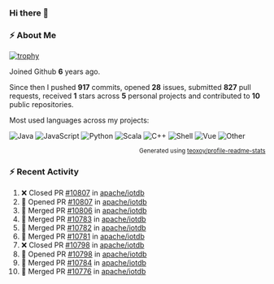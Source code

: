### Hi there 👋

### :zap: About Me

[![trophy](https://github-profile-trophy.vercel.app/?username=HTHou&theme=onedark)](https://github.com/ryo-ma/github-profile-trophy)
   
Joined Github **6** years ago.

Since then I pushed **917** commits, opened **28** issues, submitted **827** pull requests, received **1** stars across **5** personal projects and contributed to **10** public repositories.

Most used languages across my projects:

![Java](https://img.shields.io/static/v1?style=flat-square&label=%E2%A0%80&color=555&labelColor=%23b07219&message=Java%EF%B8%B194.4%25)
![JavaScript](https://img.shields.io/static/v1?style=flat-square&label=%E2%A0%80&color=555&labelColor=%23f1e05a&message=JavaScript%EF%B8%B11.4%25)
![Python](https://img.shields.io/static/v1?style=flat-square&label=%E2%A0%80&color=555&labelColor=%233572A5&message=Python%EF%B8%B10.7%25)
![Scala](https://img.shields.io/static/v1?style=flat-square&label=%E2%A0%80&color=555&labelColor=%23c22d40&message=Scala%EF%B8%B10.6%25)
![C++](https://img.shields.io/static/v1?style=flat-square&label=%E2%A0%80&color=555&labelColor=%23f34b7d&message=C%2B%2B%EF%B8%B10.6%25)
![Shell](https://img.shields.io/static/v1?style=flat-square&label=%E2%A0%80&color=555&labelColor=%2389e051&message=Shell%EF%B8%B10.4%25)
![Vue](https://img.shields.io/static/v1?style=flat-square&label=%E2%A0%80&color=555&labelColor=%2341b883&message=Vue%EF%B8%B10.3%25)
![Other](https://img.shields.io/static/v1?style=flat-square&label=%E2%A0%80&color=555&labelColor=%23ededed&message=Other%EF%B8%B11.2%25)

<p align="right"><sub>Generated using <a href="https://github.com/marketplace/actions/profile-readme-stats">teoxoy/profile-readme-stats</a></sub></p>


<!--![](https://github.com/HTHou/HTHou/blob/output/github-contribution-grid-snake.svg)-->

<!--![Haonan Hou's github stats](https://github-readme-stats.vercel.app/api?username=HTHou&count_private=true&show_icons=true&theme=onedark)-->

<!--![Haonan Hou's wakatime stats](https://github-readme-stats.vercel.app/api/wakatime?username=HTHou&layout=compact&theme=onedark)-->

<!--![Top Langs](https://github-readme-stats.vercel.app/api/top-langs/?username=HTHou&theme=onedark&layout=compact)-->

### :zap: Recent Activity
<!--START_SECTION:activity-->
1. ❌ Closed PR [#10807](https://github.com/apache/iotdb/pull/10807) in [apache/iotdb](https://github.com/apache/iotdb)
2. 💪 Opened PR [#10807](https://github.com/apache/iotdb/pull/10807) in [apache/iotdb](https://github.com/apache/iotdb)
3. 🎉 Merged PR [#10806](https://github.com/apache/iotdb/pull/10806) in [apache/iotdb](https://github.com/apache/iotdb)
4. 🎉 Merged PR [#10783](https://github.com/apache/iotdb/pull/10783) in [apache/iotdb](https://github.com/apache/iotdb)
5. 🎉 Merged PR [#10782](https://github.com/apache/iotdb/pull/10782) in [apache/iotdb](https://github.com/apache/iotdb)
6. 🎉 Merged PR [#10781](https://github.com/apache/iotdb/pull/10781) in [apache/iotdb](https://github.com/apache/iotdb)
7. ❌ Closed PR [#10798](https://github.com/apache/iotdb/pull/10798) in [apache/iotdb](https://github.com/apache/iotdb)
8. 💪 Opened PR [#10798](https://github.com/apache/iotdb/pull/10798) in [apache/iotdb](https://github.com/apache/iotdb)
9. 🎉 Merged PR [#10784](https://github.com/apache/iotdb/pull/10784) in [apache/iotdb](https://github.com/apache/iotdb)
10. 🎉 Merged PR [#10776](https://github.com/apache/iotdb/pull/10776) in [apache/iotdb](https://github.com/apache/iotdb)
<!--END_SECTION:activity-->

<!--
**HTHou/HTHou** is a ✨ _special_ ✨ repository because its `README.md` (this file) appears on your GitHub profile.

Here are some ideas to get you started:

- 🔭 I’m currently working on ...
- 🌱 I’m currently learning ...
- 👯 I’m looking to collaborate on ...
- 🤔 I’m looking for help with ...
- 💬 Ask me about ...
- 📫 How to reach me: ...
- 😄 Pronouns: ...
- ⚡ Fun fact: ...
-->

